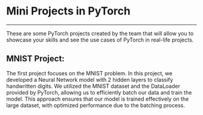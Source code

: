 # Mini Projects in PyTorch
------------------------------
These are some PyTorch projects created by the team that will allow you to showcase your skills and see the use cases of PyTorch in real-life projects.

## MNIST Project:
The first project focuses on the MNIST problem. In this project, we developed a Neural Network model with 2 hidden layers to classify handwritten digits. We utilized the MNIST dataset and the DataLoader provided by PyTorch, allowing us to efficiently batch our data and train the model. This approach ensures that our model is trained effectively on the large dataset, with optimized performance due to the batching process.
